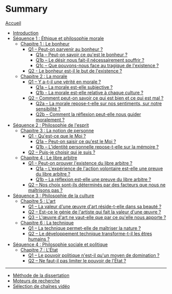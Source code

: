 # Summary

[Accueil](README.md)
- [Introduction](intro.md)
- [Séquence 1 : Éthique et philosophie morale](s1.md)
	- [Chapitre 1 : Le bonheur](s1-ch1.md)
		- [Q1 – Peut-on parvenir au bonheur ?](s1-ch1-q1.md)
			- [Q1a – Peut-on savoir ce qu'est le bonheur ?](s1-ch1-q1a.md)
			- [Q1b – Le désir nous fait-il nécessairement souffrir ?](s1-ch1-q1b.md)
			- [Q1c – Que pouvons-nous face au tragique de l'existence ?](s1-ch1-q1c.md)
		- [Q2 - Le bonheur est-il le but de l'existence ?](s1-ch1-q2.md)
	- [Chapitre 2 : La morale](s1-ch2.md)
		- [Q1 – Y a-t-il une vérité en morale ?](s1-ch2-q1.md)
			- [Q1a – La morale est-elle subjective ?](s1-ch2-q1a.md)
			- [Q1b - La morale est-elle relative à chaque culture ?](s1-ch2-q1b.md)
		- [Q2 – Comment peut-on savoir ce qui est bien et ce qui est mal ?](s1-ch2-q2.md)
			- [Q2a – La morale repose-t-elle sur nos sentiments, sur notre sensibilité ?](s1-ch2-q2a.md)
			- [Q2b – Comment la réflexion peut-elle nous guider moralement ?](s1-ch2-q2b.md)
- [Séquence 2 : Philosophie de l'esprit](s2.md)
	- [Chapitre 3 : La notion de personne](s2-ch3.md)
		- [Q1 - Qu'est-ce que le Moi ?](s2-ch3-q1.md)
			- [Q1a – Peut-on saisir ce qu'est le Moi ?](s2-ch3-q1a.md)
			- [Q1b – L'identité personnelle repose-t-elle sur la mémoire ?](s2-ch3-q1b.md)
		- [Q2 – Puis-je choisir qui je suis ?](s2-ch3-q2.md)
	- [Chapitre 4 : Le libre arbitre](s2-ch4.md)
		- [Q1 – Peut-on prouver l'existence du libre arbitre ?](s2-ch4-q1.md)
			- [Q1a – L'expérience de l'action volontaire est-elle une preuve du libre arbitre ?](s2-ch4-q1a.md)
			- [Q1b – La réflexion est-elle une preuve du libre arbitre ?](s2-ch4-q1b.md)
		- [Q2 – Nos choix sont-ils déterminés par des facteurs que nous ne maîtrisons pas ?](s2-ch4-q2.md)
- [Séquence 3 : Philosophie de la culture](s3.md)
	- [Chapitre 5 : L'art](s3-ch5.md)
		- [Q1 – La valeur d'une œuvre d'art réside-t-elle dans sa beauté ?](s3-ch5-q1.md)
		- [Q2 – Est-ce le génie de l'artiste qui fait la valeur d'une œuvre ?](s3-ch5-q2.md)
		- [Q3 – L'œuvre d'art ne vaut-elle que par ce qu'elle nous apporte ?](s3-ch5-q3.md)
	- [Chapitre 6 : La technique](s3-ch6.md)
		- [Q1 – La technique permet-elle de maîtriser la nature ?](s3-ch6-q1.md)
		- [Q2 – Le développement technique transforme-t-il les êtres humains ?](s3-ch6-q2.md)
- [Séquence 4 : Philosophie sociale et politique](s4.md)
	- [Chapitre 7 : L'État](s4-ch7.md)
		- [Q1 – Le pouvoir politique n'est-il qu'un moyen de domination ?](s4-ch7-q1.md)
		- [Q2 – Ne faut-il pas limiter le pouvoir de l'État ?](s4-ch7-q2.md)
		<!-- - [Q3 – L'État doit-il intervenir dans le champ économique et social ?](s4-ch7-q3.md) -->
	<!-- - [Chapitre 8 : La justice](s4-ch8.md) -->
<!-- 		- [Q1 — La politique doit-elle être guidée par un idéal moral ?](s4-ch8-q1.md)
		- [Q2 — La justice sociale signifie-t-elle l'égalité ?](s4-ch8-q2.md) -->

---
- [Méthode de la dissertation](methode-dissertation.md)
- [Moteurs de recherche](moteurs-de-recherche.md)
- [Sélection de chaînes vidéo](selection-chaines-video.md)

<!-- 
---

- [Révisions](revisions.md)
	- [Les philosophes vus en cours](frise-chronologique.md)	
-->